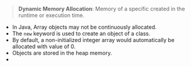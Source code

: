 > **Dynamic Memory Allocation**: Memory of a specific created in the runtime or execution time.

-   In Java, Array objects may not be continuously allocated.
-   The `new` keyword is used to create an object of a class.
-   By default, a non-initialized integer array would automatically be allocated with value of 0.
-   Objects are stored in the heap memory.
-   
